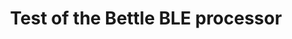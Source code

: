 ---
title: "Test of the Bettle BLE processor"
description: ""
draft: false
image : "images/portfolio/test_bettle-ble.jpeg"
bg_image: "images/feature-bg.jpg"
category: "Prototype"
information:
  - label : "Done by"
    info : "Bernardo Santos"
---